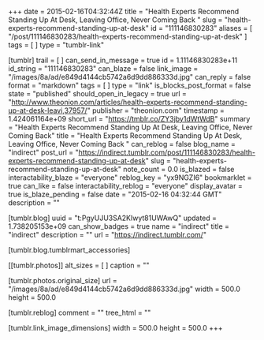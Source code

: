 +++
date = 2015-02-16T04:32:44Z
title = "Health Experts Recommend Standing Up At Desk, Leaving Office, Never Coming Back "
slug = "health-experts-recommend-standing-up-at-desk"
id = "111146830283"
aliases = [ "/post/111146830283/health-experts-recommend-standing-up-at-desk" ]
tags = [ ]
type = "tumblr-link"

[tumblr]
trail = [ ]
can_send_in_message = true
id = 1.11146830283e+11
id_string = "111146830283"
can_blaze = false
link_image = "/images/8a/ad/e849d4144cb5742a6d9dd886333d.jpg"
can_reply = false
format = "markdown"
tags = [ ]
type = "link"
is_blocks_post_format = false
state = "published"
should_open_in_legacy = true
url = "http://www.theonion.com/articles/health-experts-recommend-standing-up-at-desk-leavi,37957/"
publisher = "theonion.com"
timestamp = 1.424061164e+09
short_url = "https://tmblr.co/ZY3jby1dWtWdB"
summary = "Health Experts Recommend Standing Up At Desk, Leaving Office, Never Coming Back"
title = "Health Experts Recommend Standing Up At Desk, Leaving Office, Never Coming Back "
can_reblog = false
blog_name = "indirect"
post_url = "https://indirect.tumblr.com/post/111146830283/health-experts-recommend-standing-up-at-desk"
slug = "health-experts-recommend-standing-up-at-desk"
note_count = 0.0
is_blazed = false
interactability_blaze = "everyone"
reblog_key = "yx9NGZI6"
bookmarklet = true
can_like = false
interactability_reblog = "everyone"
display_avatar = true
is_blaze_pending = false
date = "2015-02-16 04:32:44 GMT"
description = ""

[tumblr.blog]
uuid = "t:PgyUJU3SA2Klwyt81UWAwQ"
updated = 1.738205153e+09
can_show_badges = true
name = "indirect"
title = "indirect"
description = ""
url = "https://indirect.tumblr.com/"

[tumblr.blog.tumblrmart_accessories]

[[tumblr.photos]]
alt_sizes = [ ]
caption = ""

[tumblr.photos.original_size]
url = "/images/8a/ad/e849d4144cb5742a6d9dd886333d.jpg"
width = 500.0
height = 500.0

[tumblr.reblog]
comment = ""
tree_html = ""

[tumblr.link_image_dimensions]
width = 500.0
height = 500.0
+++
